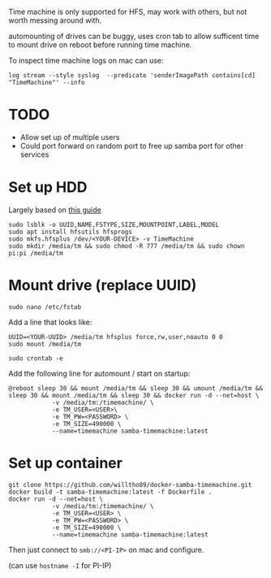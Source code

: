 Time machine is only supported for HFS, may work with others, but not worth messing around with.

automounting of drives can be buggy, uses cron tab to allow sufficent time to mount drive on reboot before running time machine.

To inspect time machine logs on mac can use:

``` log stream --style syslog  --predicate 'senderImagePath contains[cd] "TimeMachine"' --info ```

# TODO
* Allow set up of multiple users
* Could port forward on random port to free up samba port for other services 

# Set up HDD
Largely based on [this guide](https://gregology.net/2018/09/raspberry-pi-time-machine) 
```
sudo lsblk -o UUID,NAME,FSTYPE,SIZE,MOUNTPOINT,LABEL,MODEL
sudo apt install hfsutils hfsprogs
sudo mkfs.hfsplus /dev/<YOUR-DEVICE> -v TimeMachine
sudo mkdir /media/tm && sudo chmod -R 777 /media/tm && sudo chown pi:pi /media/tm
```

# Mount drive (replace UUID)
```
sudo nano /etc/fstab
```

Add a line that looks like:
```
UUID=<YOUR-UUID> /media/tm hfsplus force,rw,user,noauto 0 0
sudo mount /media/tm
```


```
sudo crontab -e
```

Add the following line for automount / start on startup:
```
@reboot sleep 30 && mount /media/tm && sleep 30 && umount /media/tm && sleep 30 && mount /media/tm && sleep 30 && docker run -d --net=host \
            -v /media/tm:/timemachine/ \
            -e TM_USER=<USER>\
            -e TM_PW=<PASSWORD> \
            -e TM_SIZE=490000 \
            --name=timemachine samba-timemachine:latest
```

# Set up container
```
git clone https://github.com/willtho89/docker-samba-timemachine.git 
docker build -t samba-timemachine:latest -f Dockerfile .
docker run -d --net=host \
            -v /media/tm:/timemachine/ \
            -e TM_USER=<USER> \
            -e TM_PW=<PASSWORD> \
            -e TM_SIZE=490000 \
            --name=timemachine samba-timemachine:latest
```

Then just connect to ```smb://<PI-IP>``` on mac and configure.

(can use ```hostname -I``` for PI-IP)